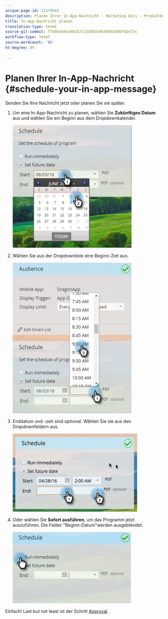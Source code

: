 ```yaml
---
unique-page-id: 11370503
description: Planen Ihrer In-App-Nachricht - Marketing Docs - Produktdokumentation
title: In-App-Nachricht planen
translation-type: tm+mt
source-git-commit: f7b0b4ebe248257c234503346458bd38bfd2e73c
workflow-type: tm+mt
source-wordcount: '86'
ht-degree: 0%

---
```



# Planen Ihrer In-App-Nachricht {#schedule-your-in-app-message}

Senden Sie Ihre Nachricht jetzt oder planen Sie sie später.

1. Um eine In-App-Nachricht zu planen, wählen Sie **Zukünftiges Datum** aus und wählen Sie ein Beginn aus dem Dropdownkalender.

   ![](assets/schedule-your-in-app-message-1.png)

1. Wählen Sie aus der Dropdownliste eine Beginn-Zeit aus.

   ![](assets/schedule-your-in-app-message-2.png)

1. Enddatum und -zeit sind optional. Wählen Sie sie aus den Dropdownfeldern aus.

   ![](assets/schedule-your-in-app-message-3.png)

1. Oder wählen Sie **Sofort ausführen**, um das Programm jetzt auszuführen. Die Felder &quot;Beginn-Datum&quot;werden ausgeblendet.

   ![](assets/schedule-your-in-app-message-4.png)

Einfach! Last but not least ist der Schritt [Approval](approve-your-in-app-message.md).

